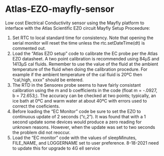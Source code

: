 # Atlas-EZO-mayfly-sensor
Low cost Electrical Conductivity sensor using the Mayfly platform to interface with the Atlas Scientific EZO circuit
Mayfly Setup Proceedure: 
1.	Set RTC to local standard time for consistency.  Note that opening the serial monitor will reset the time unless the rtc.setDateTime(dt) is commented out.
2.	Load the “Atlas EZO setup” code to calibrate the EC probe per the Atlas EZO datasheet.  A two point calibration is recommended using 84µS and 1413µS cal fluids.  Remember to use the value of the fluid at the ambient temperature of the fluid when doing the calibration procedure.  For example if the ambient temperature of the cal fluid is 20ºC then “cal,high, xxxx” should be entered.
3.	The RTD in the Sensorex probe seems to have fairly consistant calibration using the m and b coefficients in the code (float m = -.0927, b = 72.653;).  The accuracy can be checked at two points; typically, an ice bath at 0ºC and warm water at about 40ºC with errors used to correct the coeficients.
4.	Before loading the “EC Monitor” code be sure to set the EZO to continuous update of 2 seconds (“c,2”).  It was found that with a 1 second update some devices would produce a zero reading for unknown reasons.  However, when the update was set to two seconds the problem did not reoccur.
5.	Load the “EC monitor” code with the values of sleepMinutes, FILE_NAME,  and LOGGERNAME set to user preference. 
8-18-2021 need to update this for upgrade to 4G ell service
 
